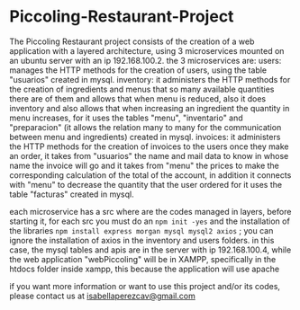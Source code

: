 # Piccoling-Restaurant-Project
The Piccoling Restaurant project consists of the creation of a web application with a layered architecture, using 3 microservices mounted on an ubuntu server with an ip 192.168.100.2.
the 3 microservices are:
users: manages the HTTP methods for the creation of users, using the table "usuarios" created in mysql.
inventory: it administers the HTTP methods for the creation of ingredients and menus that so many available quantities there are of them and allows that when menu is reduced, also it does inventory and also allows that when increasing an ingredient the quantity in menu increases, for it uses the tables "menu", "inventario" and "preparacion" (it allows the relation many to many for the communication between menu and ingredients) created in mysql.
invoices: it administers the HTTP methods for the creation of invoices to the users once they make an order, it takes from "usuarios" the name and mail data to know in whose name the invoice will go and it takes from "menu" the prices to make the corresponding calculation of the total of the account, in addition it connects with "menu" to decrease the quantity that the user ordered for it uses the table "facturas" created in mysql.

each microservice has a src where are the codes managed in layers, before starting it, for each src you must do an ```npm init -yes``` and the installation of the libraries ```npm install express morgan mysql mysql2 axios``` ; you can ignore the installation of axios in the inventory and users folders.
in this case, the mysql tables and apis are in the server with ip 192.168.100.4, while the web application "webPiccoling" will be in XAMPP, specifically in the htdocs folder inside xampp, this because the application will use apache


if you want more information or want to use this project and/or its codes, please contact us at isabellaperezcav@gmail.com
